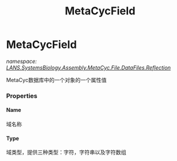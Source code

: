 ﻿---
title: MetaCycField
---

# MetaCycField
_namespace: [LANS.SystemsBiology.Assembly.MetaCyc.File.DataFiles.Reflection](N-LANS.SystemsBiology.Assembly.MetaCyc.File.DataFiles.Reflection.html)_

MetaCyc数据库中的一个对象的一个属性值




### Properties

#### Name
域名称
#### Type
域类型，提供三种类型：字符，字符串以及字符数组
